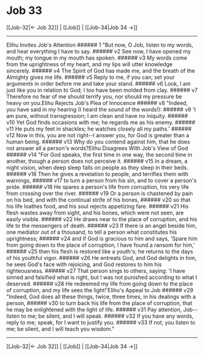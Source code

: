 # Job 33

[[Job-32|← Job 32]] | [[Job]] | [[Job-34|Job 34 →]]
***

Elihu Invites Job's Attention ###### 1 "But now, O Job, listen to my words, and hear everything I have to say. ###### v2 See now, I have opened my mouth; my tongue in my mouth has spoken. ###### v3 My words come from the uprightness of my heart, and my lips will utter knowledge sincerely. ###### v4 The Spirit of God has made me, and the breath of the Almighty gives me life. ###### v5 Reply to me, if you can; set your arguments in order before me and take your stand. ###### v6 Look, I am just like you in relation to God; I too have been molded from clay. ###### v7 Therefore no fear of me should terrify you, nor should my pressure be heavy on you.Elihu Rejects Job's Plea of Innocence ###### v8 "Indeed, you have said in my hearing (I heard the sound of the words!): ###### v9 'I am pure, without transgression; I am clean and have no iniquity. ###### v10 Yet God finds occasions with me; he regards me as his enemy. ###### v11 He puts my feet in shackles; he watches closely all my paths.' ###### v12 Now in this, you are not right--I answer you, for God is greater than a human being. ###### v13 Why do you contend against him, that he does not answer all a person's words?Elihu Disagrees With Job's View of God ###### v14 "For God speaks, the first time in one way, the second time in another, though a person does not perceive it. ###### v15 In a dream, a night vision, when deep sleep falls on people as they sleep in their beds. ###### v16 Then he gives a revelation to people, and terrifies them with warnings, ###### v17 to turn a person from his sin, and to cover a person's pride. ###### v18 He spares a person's life from corruption, his very life from crossing over the river. ###### v19 Or a person is chastened by pain on his bed, and with the continual strife of his bones, ###### v20 so that his life loathes food, and his soul rejects appetizing fare. ###### v21 His flesh wastes away from sight, and his bones, which were not seen, are easily visible. ###### v22 He draws near to the place of corruption, and his life to the messengers of death. ###### v23 If there is an angel beside him, one mediator out of a thousand, to tell a person what constitutes his uprightness; ###### v24 and if God is gracious to him and says, 'Spare him from going down to the place of corruption, I have found a ransom for him,' ###### v25 then his flesh is restored like a youth's; he returns to the days of his youthful vigor. ###### v26 He entreats God, and God delights in him, he sees God's face with rejoicing, and God restores to him his righteousness. ###### v27 That person sings to others, saying: 'I have sinned and falsified what is right, but I was not punished according to what I deserved. ###### v28 He redeemed my life from going down to the place of corruption, and my life sees the light!'Elihu's Appeal to Job ###### v29 "Indeed, God does all these things, twice, three times, in his dealings with a person, ###### v30 to turn back his life from the place of corruption, that he may be enlightened with the light of life. ###### v31 Pay attention, Job--listen to me; be silent, and I will speak. ###### v32 If you have any words, reply to me; speak, for I want to justify you. ###### v33 If not, you listen to me; be silent, and I will teach you wisdom."

***
[[Job-32|← Job 32]] | [[Job]] | [[Job-34|Job 34 →]]
